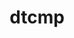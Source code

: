 ---
title: "dtcmp"
layout: cache
categories: [package, v0.21.0]
meta: {"versions": ["1.1.4"], "compilers": ["cce@=15.0.1", "gcc@=11.4.0", "gcc@=7.5.0", "gcc@=9.4.0", "oneapi@=2023.2.0"], "oss": ["rhel8", "ubuntu18.04", "ubuntu20.04", "ubuntu22.04"], "platforms": ["linux"], "targets": ["neoverse_v1", "ppc64le", "x86_64_v3", "zen4"], "stacks": ["e4s", "e4s-cray-rhel", "e4s-neoverse_v1", "e4s-oneapi", "e4s-power", "radiuss", "root", "tutorial"], "num_specs": 7, "num_specs_by_stack": {"e4s-cray-rhel": 1, "root": 7, "radiuss": 1, "e4s-neoverse_v1": 1, "e4s-power": 1, "e4s": 1, "e4s-oneapi": 1, "tutorial": 1}}
spec_details: [{"hash": "i2gkw3oa7svbogxadn6o2vszybgvbqsn", "compiler": "cce@=15.0.1", "versions": ["1.1.4"], "os": "rhel8", "platform": "linux", "target": "zen4", "variants": ["build_system=autotools", "+shared"], "stacks": ["e4s-cray-rhel", "root"], "size": "-", "tarball": "https://binaries.spack.io/v0.21.0/build_cache/linux-rhel8-zen4/cce-15.0.1/dtcmp-1.1.4/linux-rhel8-zen4-cce-15.0.1-dtcmp-1.1.4-i2gkw3oa7svbogxadn6o2vszybgvbqsn.spack"}, {"hash": "g4hkhphmzrwkxwxf6bmtchbyi3ipshvn", "compiler": "gcc@=7.5.0", "versions": ["1.1.4"], "os": "ubuntu18.04", "platform": "linux", "target": "x86_64_v3", "variants": ["build_system=autotools", "+shared"], "stacks": ["radiuss", "root"], "size": "-", "tarball": "https://binaries.spack.io/v0.21.0/build_cache/linux-ubuntu18.04-x86_64_v3/gcc-7.5.0/dtcmp-1.1.4/linux-ubuntu18.04-x86_64_v3-gcc-7.5.0-dtcmp-1.1.4-g4hkhphmzrwkxwxf6bmtchbyi3ipshvn.spack"}, {"hash": "6ysptrc5urrehewkeedd4vztlagfqjbs", "compiler": "gcc@=11.4.0", "versions": ["1.1.4"], "os": "ubuntu20.04", "platform": "linux", "target": "neoverse_v1", "variants": ["build_system=autotools", "+shared"], "stacks": ["e4s-neoverse_v1", "root"], "size": "-", "tarball": "https://binaries.spack.io/v0.21.0/build_cache/linux-ubuntu20.04-neoverse_v1/gcc-11.4.0/dtcmp-1.1.4/linux-ubuntu20.04-neoverse_v1-gcc-11.4.0-dtcmp-1.1.4-6ysptrc5urrehewkeedd4vztlagfqjbs.spack"}, {"hash": "2p2d7athtpuftpyqlczwbyqjmr6glqzl", "compiler": "gcc@=9.4.0", "versions": ["1.1.4"], "os": "ubuntu20.04", "platform": "linux", "target": "ppc64le", "variants": ["build_system=autotools", "+shared"], "stacks": ["root", "e4s-power"], "size": "-", "tarball": "https://binaries.spack.io/v0.21.0/build_cache/linux-ubuntu20.04-ppc64le/gcc-9.4.0/dtcmp-1.1.4/linux-ubuntu20.04-ppc64le-gcc-9.4.0-dtcmp-1.1.4-2p2d7athtpuftpyqlczwbyqjmr6glqzl.spack"}, {"hash": "32lkafumlwaocm2il7frvkwqlo5rgmwx", "compiler": "gcc@=11.4.0", "versions": ["1.1.4"], "os": "ubuntu20.04", "platform": "linux", "target": "x86_64_v3", "variants": ["build_system=autotools", "+shared"], "stacks": ["e4s", "root"], "size": "-", "tarball": "https://binaries.spack.io/v0.21.0/build_cache/linux-ubuntu20.04-x86_64_v3/gcc-11.4.0/dtcmp-1.1.4/linux-ubuntu20.04-x86_64_v3-gcc-11.4.0-dtcmp-1.1.4-32lkafumlwaocm2il7frvkwqlo5rgmwx.spack"}, {"hash": "cyz3q6hpjzs2tbed5brzapcoszfzzzuv", "compiler": "oneapi@=2023.2.0", "versions": ["1.1.4"], "os": "ubuntu20.04", "platform": "linux", "target": "x86_64_v3", "variants": ["build_system=autotools", "+shared"], "stacks": ["e4s-oneapi", "root"], "size": "-", "tarball": "https://binaries.spack.io/v0.21.0/build_cache/linux-ubuntu20.04-x86_64_v3/oneapi-2023.2.0/dtcmp-1.1.4/linux-ubuntu20.04-x86_64_v3-oneapi-2023.2.0-dtcmp-1.1.4-cyz3q6hpjzs2tbed5brzapcoszfzzzuv.spack"}, {"hash": "xmpw57xw7behtaxyvge7azg4uvb5k4td", "compiler": "gcc@=11.4.0", "versions": ["1.1.4"], "os": "ubuntu22.04", "platform": "linux", "target": "x86_64_v3", "variants": ["build_system=autotools", "+shared"], "stacks": ["root", "tutorial"], "size": "-", "tarball": "https://binaries.spack.io/v0.21.0/build_cache/linux-ubuntu22.04-x86_64_v3/gcc-11.4.0/dtcmp-1.1.4/linux-ubuntu22.04-x86_64_v3-gcc-11.4.0-dtcmp-1.1.4-xmpw57xw7behtaxyvge7azg4uvb5k4td.spack"}]
---